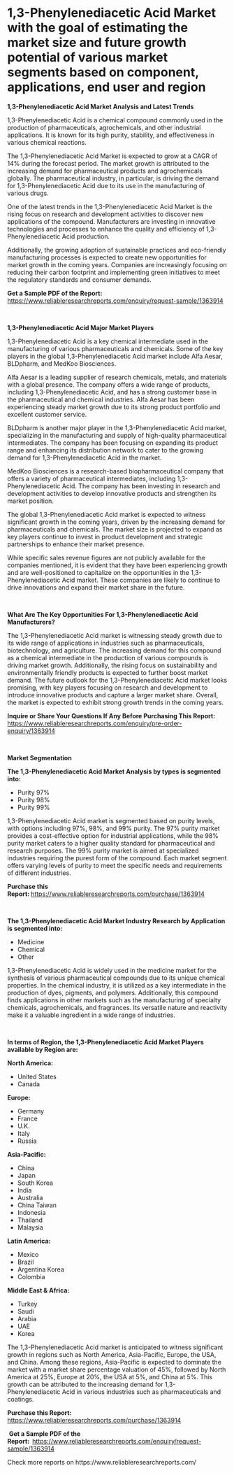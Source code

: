 <p><h1>1,3-Phenylenediacetic Acid Market with the goal of estimating the market size and future growth potential of various market segments based on component, applications, end user and region</h1></p><p><strong>1,3-Phenylenediacetic Acid Market Analysis and Latest Trends</strong></p>
<p><p>1,3-Phenylenediacetic Acid is a chemical compound commonly used in the production of pharmaceuticals, agrochemicals, and other industrial applications. It is known for its high purity, stability, and effectiveness in various chemical reactions.</p><p>The 1,3-Phenylenediacetic Acid Market is expected to grow at a CAGR of 14% during the forecast period. The market growth is attributed to the increasing demand for pharmaceutical products and agrochemicals globally. The pharmaceutical industry, in particular, is driving the demand for 1,3-Phenylenediacetic Acid due to its use in the manufacturing of various drugs.</p><p>One of the latest trends in the 1,3-Phenylenediacetic Acid Market is the rising focus on research and development activities to discover new applications of the compound. Manufacturers are investing in innovative technologies and processes to enhance the quality and efficiency of 1,3-Phenylenediacetic Acid production.</p><p>Additionally, the growing adoption of sustainable practices and eco-friendly manufacturing processes is expected to create new opportunities for market growth in the coming years. Companies are increasingly focusing on reducing their carbon footprint and implementing green initiatives to meet the regulatory standards and consumer demands.</p></p>
<p><strong>Get a Sample PDF of the Report:&nbsp;</strong> <a href="https://www.reliableresearchreports.com/enquiry/request-sample/1363914">https://www.reliableresearchreports.com/enquiry/request-sample/1363914</a></p>
<p>&nbsp;</p>
<p><strong>1,3-Phenylenediacetic Acid Major Market Players</strong></p>
<p><p>1,3-Phenylenediacetic Acid is a key chemical intermediate used in the manufacturing of various pharmaceuticals and chemicals. Some of the key players in the global 1,3-Phenylenediacetic Acid market include Alfa Aesar, BLDpharm, and MedKoo Biosciences.</p><p>Alfa Aesar is a leading supplier of research chemicals, metals, and materials with a global presence. The company offers a wide range of products, including 1,3-Phenylenediacetic Acid, and has a strong customer base in the pharmaceutical and chemical industries. Alfa Aesar has been experiencing steady market growth due to its strong product portfolio and excellent customer service.</p><p>BLDpharm is another major player in the 1,3-Phenylenediacetic Acid market, specializing in the manufacturing and supply of high-quality pharmaceutical intermediates. The company has been focusing on expanding its product range and enhancing its distribution network to cater to the growing demand for 1,3-Phenylenediacetic Acid in the market.</p><p>MedKoo Biosciences is a research-based biopharmaceutical company that offers a variety of pharmaceutical intermediates, including 1,3-Phenylenediacetic Acid. The company has been investing in research and development activities to develop innovative products and strengthen its market position.</p><p>The global 1,3-Phenylenediacetic Acid market is expected to witness significant growth in the coming years, driven by the increasing demand for pharmaceuticals and chemicals. The market size is projected to expand as key players continue to invest in product development and strategic partnerships to enhance their market presence.</p><p>While specific sales revenue figures are not publicly available for the companies mentioned, it is evident that they have been experiencing growth and are well-positioned to capitalize on the opportunities in the 1,3-Phenylenediacetic Acid market. These companies are likely to continue to drive innovations and expand their market share in the future.</p></p>
<p>&nbsp;</p>
<p><strong>What Are The Key Opportunities For 1,3-Phenylenediacetic Acid Manufacturers?</strong></p>
<p><p>The 1,3-Phenylenediacetic Acid market is witnessing steady growth due to its wide range of applications in industries such as pharmaceuticals, biotechnology, and agriculture. The increasing demand for this compound as a chemical intermediate in the production of various compounds is driving market growth. Additionally, the rising focus on sustainability and environmentally friendly products is expected to further boost market demand. The future outlook for the 1,3-Phenylenediacetic Acid market looks promising, with key players focusing on research and development to introduce innovative products and capture a larger market share. Overall, the market is expected to exhibit strong growth trends in the coming years.</p></p>
<p><strong>Inquire or Share Your Questions If Any Before Purchasing This Report:</strong> <a href="https://www.reliableresearchreports.com/enquiry/pre-order-enquiry/1363914">https://www.reliableresearchreports.com/enquiry/pre-order-enquiry/1363914</a></p>
<p>&nbsp;</p>
<p><strong>Market Segmentation</strong></p>
<p><strong>The 1,3-Phenylenediacetic Acid Market Analysis by types is segmented into:</strong></p>
<p><ul><li>Purity 97%</li><li>Purity 98%</li><li>Purity 99%</li></ul></p>
<p><p>1,3-Phenylenediacetic Acid market is segmented based on purity levels, with options including 97%, 98%, and 99% purity. The 97% purity market provides a cost-effective option for industrial applications, while the 98% purity market caters to a higher quality standard for pharmaceutical and research purposes. The 99% purity market is aimed at specialized industries requiring the purest form of the compound. Each market segment offers varying levels of purity to meet the specific needs and requirements of different industries.</p></p>
<p><strong>Purchase this Report:&nbsp;</strong><a href="https://www.reliableresearchreports.com/purchase/1363914">https://www.reliableresearchreports.com/purchase/1363914</a></p>
<p>&nbsp;</p>
<p><strong>The 1,3-Phenylenediacetic Acid Market Industry Research by Application is segmented into:</strong></p>
<p><ul><li>Medicine</li><li>Chemical</li><li>Other</li></ul></p>
<p><p>1,3-Phenylenediacetic Acid is widely used in the medicine market for the synthesis of various pharmaceutical compounds due to its unique chemical properties. In the chemical industry, it is utilized as a key intermediate in the production of dyes, pigments, and polymers. Additionally, this compound finds applications in other markets such as the manufacturing of specialty chemicals, agrochemicals, and fragrances. Its versatile nature and reactivity make it a valuable ingredient in a wide range of industries.</p></p>
<p>&nbsp;</p>
<p><strong>In terms of Region, the 1,3-Phenylenediacetic Acid Market Players available by Region are:</strong></p>
<p>
    <p> <strong> North America: </strong>
        <ul>
            <li>United States</li>
            <li>Canada</li>
        </ul>
        </p> 
    <p> <strong> Europe: </strong>
        <ul>
            <li>Germany</li>
            <li>France</li>
            <li>U.K.</li>
            <li>Italy</li>
            <li>Russia</li>
        </ul>
        </p> 
    <p> <strong> Asia-Pacific: </strong>
        <ul>
            <li>China</li>
            <li>Japan</li>
            <li>South Korea</li>
            <li>India</li>
            <li>Australia</li>
            <li>China Taiwan</li>
            <li>Indonesia</li>
            <li>Thailand</li>
            <li>Malaysia</li>
        </ul>
        </p> 
    <p> <strong> Latin America: </strong>
        <ul>
            <li>Mexico</li>
            <li>Brazil</li>
            <li>Argentina Korea</li>
            <li>Colombia</li>
        </ul>
        </p> 
    <p> <strong> Middle East & Africa: </strong>
        <ul>
            <li>Turkey</li>
            <li>Saudi</li>
            <li>Arabia</li>
            <li>UAE</li>
            <li>Korea</li>
        </ul>
    </p>
    </p>
<p><p>The 1,3-Phenylenediacetic Acid market is anticipated to witness significant growth in regions such as North America, Asia-Pacific, Europe, the USA, and China. Among these regions, Asia-Pacific is expected to dominate the market with a market share percentage valuation of 45%, followed by North America at 25%, Europe at 20%, the USA at 5%, and China at 5%. This growth can be attributed to the increasing demand for 1,3-Phenylenediacetic Acid in various industries such as pharmaceuticals and coatings.</p></p>
<p><strong>Purchase this Report: </strong><a href="https://www.reliableresearchreports.com/purchase/1363914">https://www.reliableresearchreports.com/purchase/1363914</a></p>
<p>&nbsp;<strong>Get a Sample PDF of the Report:&nbsp;&nbsp;</strong><a href="https://www.reliableresearchreports.com/enquiry/request-sample/1363914">https://www.reliableresearchreports.com/enquiry/request-sample/1363914</a></p>
<p><strong></strong></p>
<p>Check more reports on https://www.reliableresearchreports.com/</p>